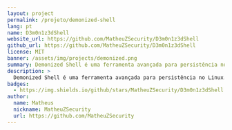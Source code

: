 ```yaml
---
layout: project
permalink: /projeto/demonized-shell
lang: pt
name: D3m0n1z3dShell
website_url: https://github.com/MatheuZSecurity/D3m0n1z3dShell
github_url: https://github.com/MatheuZSecurity/D3m0n1z3dShell
license: MIT
banner: /assets/img/projects/demonized.png
summary: Demonized Shell é uma ferramenta avançada para persistência no Linux.
description: >
  Demonized Shell é uma ferramenta avançada para persistência no Linux.
badges:
  - https://img.shields.io/github/stars/MatheuZSecurity/D3m0n1z3dShell
author:
  name: Matheus
  nickname: MatheuZSecurity
  url: https://github.com/MatheuZSecurity
---
```

